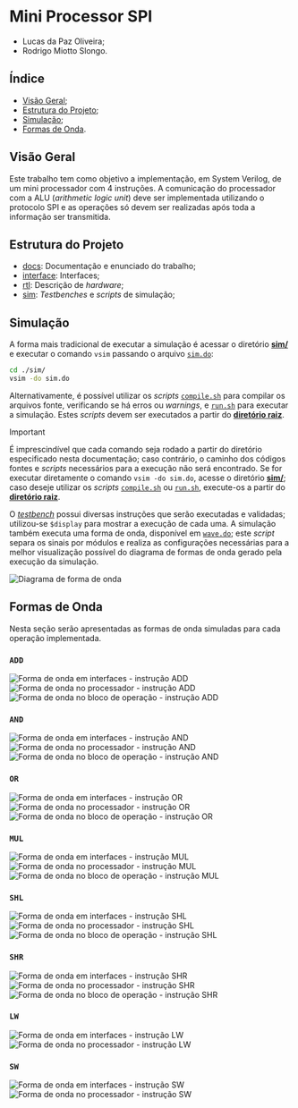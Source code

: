 # Mini Processor SPI

- Lucas da Paz Oliveira;
- Rodrigo Miotto Slongo.

## Índice

- [Visão Geral](#visão-geral);
- [Estrutura do Projeto](#estrutura-do-projeto);
- [Simulação](#simulação);
- [Formas de Onda](#formas-de-onda).

## Visão Geral

Este trabalho tem como objetivo a implementação, em System Verilog, de um mini processador com 4 instruções. A
comunicação do processador com a ALU (_arithmetic logic unit_) deve ser implementada utilizando o protocolo SPI e as
operações só devem ser realizadas após toda a informação ser transmitida.

## Estrutura do Projeto

- [docs](./docs/): Documentação e enunciado do trabalho;
- [interface](./interface/): Interfaces;
- [rtl](./rtl/): Descrição de _hardware_;
- [sim](./sim/): _Testbenches_ e _scripts_ de simulação;

## Simulação

A forma mais tradicional de executar a simulação é acessar o diretório [**sim/**](./sim/) e executar o comando `vsim`
passando o arquivo [`sim.do`](./sim/sim.do):

```sh
cd ./sim/
vsim -do sim.do
```

Alternativamente, é possível utilizar os _scripts_ [`compile.sh`](./compile.sh) para compilar os arquivos fonte,
verificando se há erros ou _warnings_, e [`run.sh`](./run.sh) para executar a simulação. Estes _scripts_ devem ser
executados a partir do [**diretório raiz**](./).

> [!important]
> É imprescindível que cada comando seja rodado a partir do diretório especificado nesta documentação; caso contrário,
> o caminho dos códigos fontes e _scripts_ necessários para a execução não será encontrado. Se for executar diretamente
> o comando `vsim -do sim.do`, acesse o diretório [**sim/**](./sim/); caso deseje utilizar os _scripts_
> [`compile.sh`](./compile.sh) ou [`run.sh`](./run.sh), execute-os a partir do [**diretório raiz**](./).

O [_testbench_](./sim/ProcessorTb.sv) possui diversas instruções que serão executadas e validadas; utilizou-se
`$display` para mostrar a execução de cada uma. A simulação também executa uma forma de onda, disponível em
[`wave.do`](./sim/wave.do); este _script_ separa os sinais por módulos e realiza as configurações necessárias para a
melhor visualização possível do diagrama de formas de onda gerado pela execução da simulação.

![Diagrama de forma de onda](./docs/waveform.bmp "Exemplo do diagrama de forma de onda esperado após simulação")

## Formas de Onda

Nesta seção serão apresentadas as formas de onda simuladas para cada operação implementada.

### `ADD`

![Forma de onda em interfaces - instrução ADD](./docs/waves/add-0.png "Forma de onda no testbench e nas interfaces para a instrução ADD")
![Forma de onda no processador - instrução ADD](./docs/waves/add-1.png "Forma de onda no processador para a instrução ADD")
![Forma de onda no bloco de operação - instrução ADD](./docs/waves/add-2.png "Forma de onda no bloco ALU para a instrução ADD")

### `AND`

![Forma de onda em interfaces - instrução AND](./docs/waves/and-0.png "Forma de onda no testbench e nas interfaces para a instrução AND")
![Forma de onda no processador - instrução AND](./docs/waves/and-1.png "Forma de onda no processador para a instrução AND")
![Forma de onda no bloco de operação - instrução AND](./docs/waves/and-2.png "Forma de onda no bloco ALU para a instrução AND")

### `OR`

![Forma de onda em interfaces - instrução OR](./docs/waves/or-0.png "Forma de onda no testbench e nas interfaces para a instrução OR")
![Forma de onda no processador - instrução OR](./docs/waves/or-1.png "Forma de onda no processador para a instrução OR")
![Forma de onda no bloco de operação - instrução OR](./docs/waves/or-2.png "Forma de onda no bloco ALU para a instrução OR")

### `MUL`

![Forma de onda em interfaces - instrução MUL](./docs/waves/mul-0.png "Forma de onda no testbench e nas interfaces para a instrução MUL")
![Forma de onda no processador - instrução MUL](./docs/waves/mul-1.png "Forma de onda no processador para a instrução MUL")
![Forma de onda no bloco de operação - instrução MUL](./docs/waves/mul-2.png "Forma de onda no bloco multiplicador para a instrução MUL")

### `SHL`

![Forma de onda em interfaces - instrução SHL](./docs/waves/shl-0.png "Forma de onda no testbench e nas interfaces para a instrução SHL")
![Forma de onda no processador - instrução SHL](./docs/waves/shl-1.png "Forma de onda no processador para a instrução SHL")
![Forma de onda no bloco de operação - instrução SHL](./docs/waves/shl-2.png "Forma de onda no bloco shifter para a instrução SHL")

### `SHR`

![Forma de onda em interfaces - instrução SHR](./docs/waves/shr-0.png "Forma de onda no testbench e nas interfaces para a instrução SHR")
![Forma de onda no processador - instrução SHR](./docs/waves/shr-1.png "Forma de onda no processador para a instrução SHR")
![Forma de onda no bloco de operação - instrução SHR](./docs/waves/shr-2.png "Forma de onda no bloco shifter para a instrução SHR")

### `LW`

![Forma de onda em interfaces - instrução LW](./docs/waves/lw-0.png "Forma de onda no testbench e nas interfaces para a instrução LW")
![Forma de onda no processador - instrução LW](./docs/waves/lw-1.png "Forma de onda no processador e na memória para a instrução LW")

### `SW`

![Forma de onda em interfaces - instrução SW](./docs/waves/sw-0.png "Forma de onda no testbench e nas interfaces para a instrução SW")
![Forma de onda no processador - instrução SW](./docs/waves/sw-1.png "Forma de onda no processador e na memória para a instrução SW")
